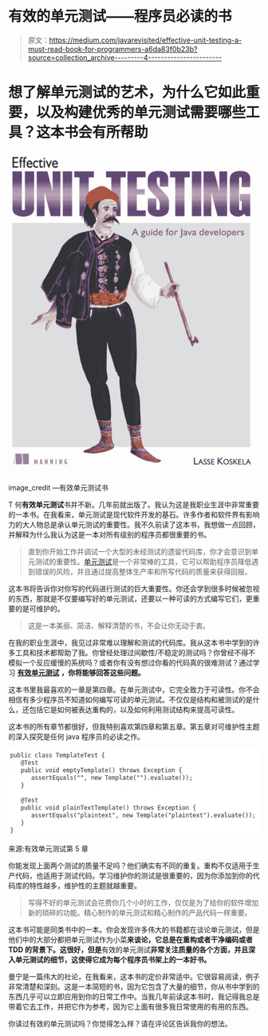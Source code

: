 # 有效的单元测试——程序员必读的书

> 原文：<https://medium.com/javarevisited/effective-unit-testing-a-must-read-book-for-programmers-a6da83f0b23b?source=collection_archive---------4----------------------->

# 想了解单元测试的艺术，为什么它如此重要，以及构建优秀的单元测试需要哪些工具？这本书会有所帮助

[![](img/82cfda3ce18e8e252d0be4f7c936459c.png)](https://javarevisited.blogspot.com/2014/08/top-5-books-to-learn-unit-testing-junit-tdd-Java-programmers.html)

image_credit —有效单元测试书

T 何**有效单元测试**书并不新。几年前就出版了。我认为这是我职业生涯中非常重要的一本书。在我看来，单元测试是现代软件开发的基石。许多作者和软件界有影响力的大人物总是承认单元测试的重要性。我不久前读了这本书，我想做一点回顾，并解释为什么我认为这是一本对所有级别的程序员都很重要的书。

> 直到你开始工作并调试一个大型的未经测试的遗留代码库，你才会意识到单元测试的重要性。[单元测试](https://javarevisited.blogspot.com/2014/08/top-5-books-to-learn-unit-testing-junit-tdd-Java-programmers.html)是一个非常棒的工具，它可以帮助程序员降低遇到错误的风险，并且通过提高整体生产率和所写代码的质量来获得回报。

这本书将告诉你对你写的代码进行测试的巨大重要性。你还会学到很多时候被忽视的东西，那就是不仅要编写好的单元测试，还要以一种可读的方式编写它们，更重要的是可维护的。

> 这是一本美丽、简洁、解释清楚的书，不会让你无动于衷。

在我的职业生涯中，我见过非常难以理解和测试的代码库。我从这本书中学到的许多工具和技术都帮助了我。你曾经处理过间歇性/不稳定的测试吗？你曾经不得不模拟一个反应缓慢的系统吗？或者你有没有想过你看的代码真的很难测试？通过学习 [**有效单元测试**](https://javarevisited.blogspot.com/2014/08/top-5-books-to-learn-unit-testing-junit-tdd-Java-programmers.html) **，你将能够回答这些问题。**

这本书里我最喜欢的一章是第四章。在单元测试中，它完全致力于可读性。你不会相信有多少程序员不知道如何编写可读的单元测试。不仅仅是结构和被测试的是什么，还包括它是如何被表达重构的，以及如何利用测试结构来提高可读性。

这本书的所有章节都很好，但我特别喜欢第四章和第五章。第五章对可维护性主题的深入探究是任何 java 程序员的必读之作。

![](img/f55591d799504d6b7501b541b586d58d.png)

来源:有效单元测试第 5 章

你能发现上面两个测试的质量不足吗？他们确实有不同的重复。重构不仅适用于生产代码，也适用于测试代码。学习维护你的测试是很重要的，因为你添加到你的代码库的特性越多，维护性的主题就越重要。

> 写得不好的单元测试会花费你几个小时的工作，仅仅是为了给你的软件增加新的琐碎的功能。精心制作的单元测试和精心制作的产品代码一样重要。

这本书可能是同类书中的一本。你会发现许多伟大的书籍都在谈论单元测试，但是他们中的大部分都把单元测试作为小菜**来谈论，它总是在重构或者干净编码或者 TDD 的背景下。这很好，但是**有效的单元测试**非常关注质量的各个方面，并且深入单元测试的细节，这使得它成为每个程序员书架上的一本好书。**

曼宁是一篇伟大的社论，在我看来，这本书的定价非常适中。它很容易阅读，例子非常清楚和深刻。这是一本简短的书，因为它包含了大量的细节，你从书中学到的东西几乎可以立即应用到你的日常工作中。当我几年前读这本书时，我记得我总是带着它去工作，并把它作为参考，因为它上面有很多我日常使用的有用的东西。

你读过有效的单元测试吗？你觉得怎么样？请在评论区告诉我你的想法。